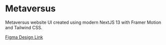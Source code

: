Metaversus
==========

Metaversus website UI created using modern NextJS 13 with Framer Motion and Tailwind CSS.

[Figma Design Link](https://www.figma.com/file/EyzNoOFak1Nb1bBx9ZKI7E/Modern-UI%2FUX-Framer-Motion?node-id=0%3A1&t=1EdMu8VQE68ju8xS-0)  
